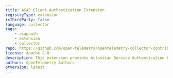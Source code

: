```yaml
---
title: ASAP Client Authentication Extension
registryType: extension
isThirdParty: false
language: collector
tags:
    - asapauth
    - extension
    - collector
repo: https://github.com/open-telemetry/opentelemetry-collector-contrib/tree/main/extension/asapauthextension
license: Apache 2.0
description: This extension provides Atlassian Service Authentication Protocol (ASAP) client credentials for HTTP or gRPC based exporters.
authors: OpenTelemetry Authors
otVersion: latest
---
```

